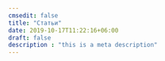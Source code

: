 ```yaml
---
cmsedit: false
title: "Статьи"
date: 2019-10-17T11:22:16+06:00
draft: false
description : "this is a meta description"
---
```

